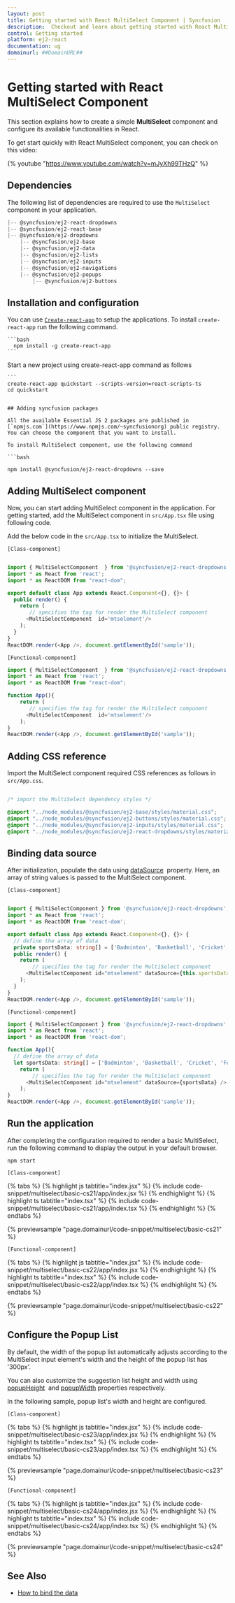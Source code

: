 ```yaml
---
layout: post
title: Getting started with React MultiSelect Component | Syncfusion
description:  Checkout and learn about getting started with React MultiSelect component of Syncfusion Essential JS 2 and more details.
control: Getting started 
platform: ej2-react
documentation: ug
domainurl: ##DomainURL##
---
```


# Getting started with React MultiSelect Component

This section explains how to create a simple **MultiSelect** component and configure its available functionalities in React.

To get start quickly with React MultiSelect component, you can check on this video:

{% youtube "https://www.youtube.com/watch?v=mJyXh99THzQ" %}

## Dependencies

The following list of dependencies are required to use the `MultiSelect` component in your application.

```javascript
|-- @syncfusion/ej2-react-dropdowns
|-- @syncfusion/ej2-react-base
|-- @syncfusion/ej2-dropdowns
    |-- @syncfusion/ej2-base
    |-- @syncfusion/ej2-data
    |-- @syncfusion/ej2-lists
    |-- @syncfusion/ej2-inputs
    |-- @syncfusion/ej2-navigations
    |-- @syncfusion/ej2-popups
        |-- @syncfusion/ej2-buttons
```

## Installation and configuration

You can use [`Create-react-app`](https://github.com/facebookincubator/create-react-app) to setup the applications. To install `create-react-app` run the following command.

    ```bash
      npm install -g create-react-app
    ```

Start a new project using create-react-app command as follows

    ```
    create-react-app quickstart --scripts-version=react-scripts-ts
    cd quickstart
  ```

## Adding syncfusion packages

All the available Essential JS 2 packages are published in [`npmjs.com`](https://www.npmjs.com/~syncfusionorg) public registry. You can choose the component that you want to install.

To install MultiSelect component, use the following command

```bash

npm install @syncfusion/ej2-react-dropdowns --save

```

## Adding MultiSelect component

Now, you can start adding MultiSelect component in the application. For getting started, add the MultiSelect component in `src/App.tsx` file using following code.

Add the below code in the `src/App.tsx` to initialize the MultiSelect.

`[Class-component]`

```ts

import { MultiSelectComponent  } from '@syncfusion/ej2-react-dropdowns';
import * as React from 'react';
import * as ReactDOM from "react-dom";

export default class App extends React.Component<{}, {}> {
  public render() {
    return (
       // specifies the tag for render the MultiSelect component
      <MultiSelectComponent  id='mtselement'/>
    );
  }
}
ReactDOM.render(<App />, document.getElementById('sample'));
```

`[Functional-component]`

```ts
import { MultiSelectComponent  } from '@syncfusion/ej2-react-dropdowns';
import * as React from 'react';
import * as ReactDOM from "react-dom";

function App(){
    return (
       // specifies the tag for render the MultiSelect component
      <MultiSelectComponent  id='mtselement'/>
    );
}
ReactDOM.render(<App />, document.getElementById('sample'));
```

## Adding CSS reference

Import the MultiSelect component required CSS references as follows in `src/App.css`.

```css

/* import the MultiSelect dependency styles */

@import "../node_modules/@syncfusion/ej2-base/styles/material.css";
@import "../node_modules/@syncfusion/ej2-buttons/styles/material.css";
@import "../node_modules/@syncfusion/ej2-inputs/styles/material.css";
@import "../node_modules/@syncfusion/ej2-react-dropdowns/styles/material.css";

```

## Binding data source

After initialization, populate the data using [dataSource](https://ej2.syncfusion.com/react/documentation/api/multi-select/#datasource) &nbsp;property. Here, an array of string values is passed to the MultiSelect component.

`[Class-component]`

```ts

import { MultiSelectComponent } from '@syncfusion/ej2-react-dropdowns';
import * as React from 'react';
import * as ReactDOM from 'react-dom';

export default class App extends React.Component<{}, {}> {
  // define the array of data
  private sportsData: string[] = ['Badminton', 'Basketball', 'Cricket', 'Football', 'Golf', 'Gymnastics', 'Hockey', 'Rugby', 'Snooker', 'Tennis'];
  public render() {
    return (
        // specifies the tag for render the MultiSelect component
      <MultiSelectComponent id="mtselement" dataSource={this.sportsData} />
    );
  }
}
ReactDOM.render(<App />, document.getElementById('sample'));
```

`[Functional-component]`

```ts
import { MultiSelectComponent } from '@syncfusion/ej2-react-dropdowns';
import * as React from 'react';
import * as ReactDOM from 'react-dom';

function App(){
  // define the array of data
  let sportsData: string[] = ['Badminton', 'Basketball', 'Cricket', 'Football', 'Golf', 'Gymnastics', 'Hockey', 'Rugby', 'Snooker', 'Tennis'];
    return (
        // specifies the tag for render the MultiSelect component
      <MultiSelectComponent id="mtselement" dataSource={sportsData} />
    );
}
ReactDOM.render(<App />, document.getElementById('sample'));
```

## Run the application

After completing the configuration required to render a basic  MultiSelect, run the following command to display the output in your default browser.

```
npm start
```

`[Class-component]`

{% tabs %}
{% highlight js tabtitle="index.jsx" %}
{% include code-snippet/multiselect/basic-cs21/app/index.jsx %}
{% endhighlight %}
{% highlight ts tabtitle="index.tsx" %}
{% include code-snippet/multiselect/basic-cs21/app/index.tsx %}
{% endhighlight %}
{% endtabs %}

 {% previewsample "page.domainurl/code-snippet/multiselect/basic-cs21" %}

`[Functional-component]`

{% tabs %}
{% highlight js tabtitle="index.jsx" %}
{% include code-snippet/multiselect/basic-cs22/app/index.jsx %}
{% endhighlight %}
{% highlight ts tabtitle="index.tsx" %}
{% include code-snippet/multiselect/basic-cs22/app/index.tsx %}
{% endhighlight %}
{% endtabs %}

 {% previewsample "page.domainurl/code-snippet/multiselect/basic-cs22" %}

## Configure the Popup List

By default, the width of the popup list automatically adjusts according to the MultiSelect input element's width and the height of the popup list has '300px'.

You can also customize the suggestion list height and width using [popupHeight](https://ej2.syncfusion.com/react/documentation/api/multi-select/#popupheight) &nbsp;and [popupWidth](https://ej2.syncfusion.com/react/documentation/api/multi-select/#popupwidth) properties respectively.

In the following sample, popup list's width and height are configured.

`[Class-component]`

{% tabs %}
{% highlight js tabtitle="index.jsx" %}
{% include code-snippet/multiselect/basic-cs23/app/index.jsx %}
{% endhighlight %}
{% highlight ts tabtitle="index.tsx" %}
{% include code-snippet/multiselect/basic-cs23/app/index.tsx %}
{% endhighlight %}
{% endtabs %}

 {% previewsample "page.domainurl/code-snippet/multiselect/basic-cs23" %}

`[Functional-component]`

{% tabs %}
{% highlight js tabtitle="index.jsx" %}
{% include code-snippet/multiselect/basic-cs24/app/index.jsx %}
{% endhighlight %}
{% highlight ts tabtitle="index.tsx" %}
{% include code-snippet/multiselect/basic-cs24/app/index.tsx %}
{% endhighlight %}
{% endtabs %}

 {% previewsample "page.domainurl/code-snippet/multiselect/basic-cs24" %}

## See Also

* [How to bind the data](./data-binding)
